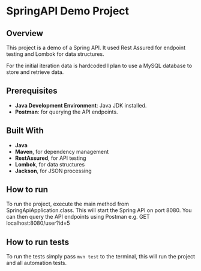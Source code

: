 # SpringAPI Demo Project

## Overview
This project is a demo of a Spring API.
It used Rest Assured for endpoint testing and Lombok for data structures. 

For the initial iteration data is hardcoded I plan to use a MySQL database to store and retrieve data.

## Prerequisites
- **Java Development Environment**: Java JDK installed.
- **Postman**: for querying the API endpoints.

## Built With
- **Java**
- **Maven**, for dependency management
- **RestAssured**, for API testing
- **Lombok**, for data structures
- **Jackson**, for JSON processing

## How to run
To run the project, execute the main method from SpringApiApplication.class. This will start the Spring API on port 8080.
You can then query the API endpoints using Postman e.g. GET localhost:8080/user?id=5

## How to run tests
To run the tests simply pass ` mvn test ` to the terminal, this will run the project and all automation tests. 
